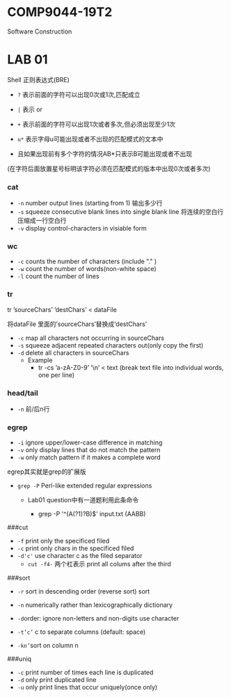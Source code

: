 # COMP9044-19T2
Software Construction 

# LAB 01

Shell 正则表达式(BRE)

- `?` 表示前面的字符可以出现0次或1次,匹配成立

- `|` 表示 or

- `+` 表示前面的字符可以出现1次或者多次,但必须出现至少1次

-  `u*` 表示字母u可能出现或者不出现的匹配模式的文本中

  - 且如果出现前有多个字符的情况AB*只表示B可能出现或者不出现

  (在字符后面放置星号标明该字符必须在匹配模式的版本中出现0次或者多次)

### cat

- `-n` number output lines (starting from 1)  输出多少行
- `-s` squeeze consecutive blank lines into single blank line 将连续的空白行压缩成一行空白行
- `-v` display control-characters in visiable form 

### wc

- `-c` counts the number of characters (include "." )
- `-w` count the number of words(non-white space)
- `-l` count the number of lines

### tr

tr ’sourceChars’ ’destChars’ < dataFile 

将dataFile 里面的’sourceChars’替换成’destChars’

- `-c` map all characters not occurring in sourceChars
- `-s` squeeze adjacent repeated characters out(only copy the first)
- `-d` delete all characters in sourceChars
  - Example 
    - tr -cs ’a-zA-Z0-9’ ’\n’ < text (break text file into individual words, one per line)

### head/tail

* `-n` 前/后n行

### egrep

- `-i` ignore upper/lower-case difference in matching 
- `-v` only display lines that do not match the pattern 
- `-w` only match pattern if it makes a complete word

egrep其实就是grep的扩展版

- `grep -P` Perl-like extended regular expressions

  - Lab01 question中有一道题利用此条命令

    - grep -P '^(A(?1)?B)$' input.txt (AABB)

###cut

- `-f` print only the specificed filed
- `-c` print only chars in the specificed filed
- `-d'c'` use character c as the filed separator
   - `cut -f4-` 两个杠表示 print all colums after the
   third

###sort

- `-r` sort in descending order (reverse sort) sort 

- `-n` numerically rather than lexicographically dictionary 

- `-d`order: ignore non-letters and non-digits use character 

- `-t’c’` c to separate columns (default: space)

- `-kn’`sort on column n
 
###uniq

- `-c` print number of times each line is duplicated
- `-d` only print duplicated line
- `-u` only print lines that occur uniquely(once only)



    

    

    

     





